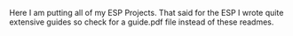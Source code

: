 Here I am putting all of my ESP Projects. That said for the ESP I wrote quite extensive guides so check for a guide.pdf file instead of these readmes.
